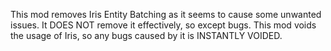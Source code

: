 This mod removes Iris Entity Batching as it seems to cause some unwanted issues.
It DOES NOT remove it effectively, so except bugs.
This mod voids the usage of Iris, so any bugs caused by it is INSTANTLY VOIDED.